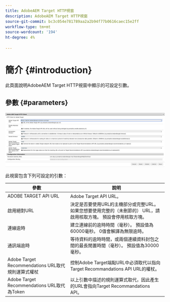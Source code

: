 ```yaml
---
title: AdobeAEM Target HTTP視窗
description: AdobeAEM Target HTTP視窗
source-git-commit: bc3c054e781789aa2a2b94f77b0616caec15e2ff
workflow-type: tm+mt
source-wordcount: '194'
ht-degree: 4%

---
```



# 簡介 {#introduction}

此頁面說明AdobeAEM Target HTTP視窗中顯示的可設定引數。

## 參數 {#parameters}

![目標HTTP視窗](assets/httpwindow.png "目標HTTP視窗")

此視窗包含下列可設定的引數：

| 參數 | 說明 |
|---|---|
| ADOBE TARGET API URL | Adobe Target API URL。 |
| 啟用絕對URL | 決定是否要使用URL的主機部分或完整URL。 如果您想要使用完整的（未刪節的） URL，請啟用核取方塊。 預設會停用核取方塊。 |
| 連線逾時 | 建立連線前的逾時時間（毫秒）。 預設值為60000毫秒。 0值會解譯為無限逾時。 |
| 通訊端逾時 | 等待資料的逾時時間，或兩個連續資料封包之間的最長閒置時間（毫秒）。 預設值為30000毫秒。 |
| Adobe Target Recommendations URL取代規則運算式權杖 | 控制Adobe Target端點URL中必須取代以指向Target Recommandations API URL的權杖。 |
| Adobe Target Recommendations URL取代為Token | 以上引數中描述的規則運算式取代，因此產生的URL會指向Target Recommandations API。 |
